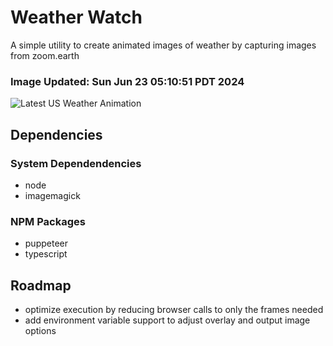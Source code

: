 # Weather Watch

A simple utility to create animated images of weather by capturing images from zoom.earth

### Image Updated: Sun Jun 23 05:10:51 PDT 2024

![Latest US Weather Animation](animations/2024-06-23.webp)

## Dependencies
### System Dependendencies
* node
* imagemagick
### NPM Packages
* puppeteer
* typescript

## Roadmap
* optimize execution by reducing browser calls to only the frames needed
* add environment variable support to adjust overlay and output image options
